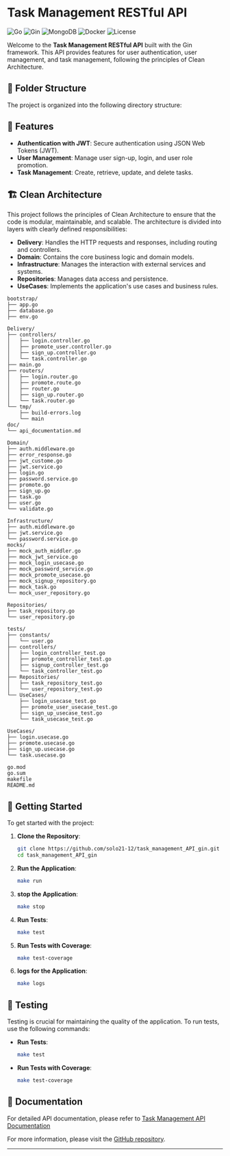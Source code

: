 
# Task Management RESTful API
![Go](https://img.shields.io/badge/Go-1.18+-blue.svg)
![Gin](https://img.shields.io/badge/Gin-1.7+-green.svg)
![MongoDB](https://img.shields.io/badge/MongoDB-5.0+-brightgreen.svg)
![Docker](https://img.shields.io/badge/Docker-20.10+-blue.svg)
![License](https://img.shields.io/badge/License-MIT-yellow.svg)


Welcome to the **Task Management RESTful API** built with the Gin framework. This API provides features for user authentication, user management, and task management, following the principles of Clean Architecture.


## 📁 Folder Structure

The project is organized into the following directory structure:

## 🚀 Features

- **Authentication with JWT**: Secure authentication using JSON Web Tokens (JWT).
- **User Management**: Manage user sign-up, login, and user role promotion.
- **Task Management**: Create, retrieve, update, and delete tasks.

## 🏗️ Clean Architecture

This project follows the principles of Clean Architecture to ensure that the code is modular, maintainable, and scalable. The architecture is divided into layers with clearly defined responsibilities:

- **Delivery**: Handles the HTTP requests and responses, including routing and controllers.
- **Domain**: Contains the core business logic and domain models.
- **Infrastructure**: Manages the interaction with external services and systems.
- **Repositories**: Manages data access and persistence.
- **UseCases**: Implements the application's use cases and business rules.

```
bootstrap/
├── app.go
├── database.go
├── env.go

Delivery/
├── controllers/
│   ├── login.controller.go
│   ├── promote_user.controller.go
│   ├── sign_up.controller.go
│   └── task.controller.go
├── main.go
├── routers/
│   ├── login.router.go
│   ├── promote.route.go
│   ├── router.go
│   ├── sign_up.router.go
│   └── task.router.go
└── tmp/
    ├── build-errors.log
    └── main
doc/
└── api_documentation.md

Domain/
├── auth.middleware.go
├── error_response.go
├── jwt_custome.go
├── jwt.service.go
├── login.go
├── password.service.go
├── promote.go
├── sign_up.go
├── task.go
├── user.go
└── validate.go

Infrastructure/
├── auth.middleware.go
├── jwt.service.go
└── password.service.go
mocks/
├── mock_auth_middler.go
├── mock_jwt_service.go
├── mock_login_usecase.go
├── mock_password_service.go
├── mock_promote_usecase.go
├── mock_signup_repository.go
├── mock_task.go
└── mock_user_repository.go

Repositories/
├── task_repository.go
└── user_repository.go

tests/
├── constants/
│   └── user.go
├── controllers/
│   ├── login_controller_test.go
│   ├── promote_controller_test.go
│   ├── signup_controller_test.go
│   └── task_controller_test.go
├── Repositories/
│   ├── task_repository_test.go
│   └── user_repository_test.go
└── UseCases/
    ├── login_usecase_test.go
    ├── promote_user_usecase_test.go
    ├── sign_up_usecase_test.go
    └── task_usecase_test.go

UseCases/
├── login.usecase.go
├── promote.usecase.go
├── sign_up.usecase.go
└── task.usecase.go

go.mod
go.sum
makefile
README.md
```

## 🏁 Getting Started

To get started with the project:

1. **Clone the Repository**:
   ```sh
   git clone https://github.com/solo21-12/task_management_API_gin.git
   cd task_management_API_gin
   ```

2. **Run the Application**:
   ```sh
   make run
   ```

3. **stop the Application**:
   ```sh
   make stop
   ```

4. **Run Tests**:
   ```sh
   make test
   ```

5. **Run Tests with Coverage**:
   ```sh
   make test-coverage
   ```
6. **logs for the Application**:
   ```sh
   make logs
   ```

## 🧪 Testing

Testing is crucial for maintaining the quality of the application. To run tests, use the following commands:

- **Run Tests**:
  ```sh
  make test
  ```

- **Run Tests with Coverage**:
  ```sh
  make test-coverage
  ```

## 📜 Documentation

For detailed API documentation, please refer to [Task Management API Documentation](https://documenter.getpostman.com/view/22911710/2sA3s7j8v6)

For more information, please visit the [GitHub repository](https://github.com/solo21-12/task_management_API_gin).

---
